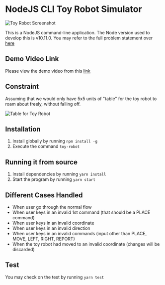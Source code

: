 # NodeJS CLI Toy Robot Simulator

![Toy Robot Screenshot](https://raw.githubusercontent.com/simmatrix/nodejs-toy-robot-simulator/master/toy-robot-screenshot.png)

This is a NodeJS command-line application. The Node version used to develop this is v10.11.0. You may refer to the full problem statement over [here](https://github.com/simmatrix/nodejs-toy-robot-simulator/blob/master/PROBLEM.md)

## Demo Video Link

Please view the demo video from this [link](https://drive.google.com/file/d/1S64ey8-CSc-flPJMy1KGvDb8JnXAfuiJ/view?usp=sharing)

## Constraint

Assuming that we would only have 5x5 units of "table" for the toy robot to roam about freely, without falling off.

![Table for Toy Robot](https://raw.githubusercontent.com/simmatrix/nodejs-toy-robot-simulator/master/toy-robot-grid.png)

## Installation

1. Install globally by running `npm install -g`
2. Execute the command `toy-robot`

## Running it from source

1. Install dependencies by running `yarn install`
2. Start the program by running `yarn start`

## Different Cases Handled

- When user go through the normal flow
- When user keys in an invalid 1st command (that should be a PLACE command)
- When user keys in an invalid coordinate
- When user keys in an invalid direction
- When user keys in an invalid commands (input other than PLACE, MOVE, LEFT, RIGHT, REPORT)
- When the toy robot had moved to an invalid coordinate (changes will be discarded)

## Test

You may check on the test by running `yarn test`
